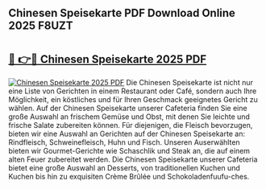 ## Chinesen Speisekarte PDF Download Online 2025 F8UZT

# <h2><a href="http://gc7q48.nevu.top/?p=Chinesen+Speisekarte">🔗 👉🔴 Chinesen Speisekarte 2025 PDF</a></h2>

[![Chinesen Speisekarte 2025 PDF](https://i.imgur.com/dBaPXMq.png)](http://gc7q48.nevu.top/?p=Chinesen+Speisekarte)
Die Chinesen Speisekarte ist nicht nur eine Liste von Gerichten in einem Restaurant oder Café, sondern auch Ihre Möglichkeit, ein köstliches und für Ihren Geschmack geeignetes Gericht zu wählen. Auf der Chinesen Speisekarte unserer Cafeteria finden Sie eine große Auswahl an frischem Gemüse und Obst, mit denen Sie leichte und frische Salate zubereiten können. Für diejenigen, die Fleisch bevorzugen, bieten wir eine Auswahl an Gerichten auf der Chinesen Speisekarte an: Rindfleisch, Schweinefleisch, Huhn und Fisch. Unseren Auserwählten bieten wir Gourmet-Gerichte wie Schaschlik und Steak an, die auf einem alten Feuer zubereitet werden. Die Chinesen Speisekarte unserer Cafeteria bietet eine große Auswahl an Desserts, von traditionellen Kuchen und Kuchen bis hin zu exquisiten Crème Brûlée und Schokoladenfuufu-ches.

